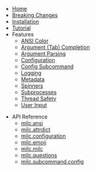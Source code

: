 * [Home](README.md)
* [Breaking Changes](breaking_changes.md)
* [Installation](installation.md)
* [Tutorial](tutorial.md)
* Features
    * [ANSI Color](ANSI.md)
    * [Argument (Tab) Completion](argcomplete.md)
    * [Argument Parsing](argument_parsing.md)
    * [Configuration](configuration.md)
    * [Config Subcommand](subcommand_config.md)
    * [Logging](logging.md)
    * [Metadata](metadata.md)
    * [Spinners](spinners.md)
    * [Subprocesses](subprocesses.md)
    * [Thread Safety](threading.md)
    * [User Input](api_questions.md)
<!-- DO NOT ADD OR CHANGE ANYTHING BELOW THIS LINE -->
* API Reference
    * [milc.ansi](api_ansi.md)
    * [milc.attrdict](api_attrdict.md)
    * [milc.configuration](api_configuration.md)
    * [milc.emoji](api_emoji.md)
    * [milc.milc](api_milc.md)
    * [milc.questions](api_questions.md)
    * [milc.subcommand.config](api_subcommand_config.md)
